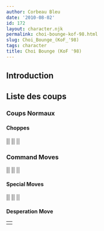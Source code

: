 ```yaml
---
author: Corbeau Bleu
date: '2010-08-02'
id: 172
layout: character.njk
permalink: choi-bounge-kof-98.html
slug: Choi_Bounge_(KoF_'98)
tags: character
title: Choi Bounge (KoF '98)
---
```


## Introduction

## Liste des coups

### Coups Normaux

#### Choppes

||
||
||

### Command Moves

||
||
||

#### Special Moves

||
||
||

#### Desperation Move

|     |
|-----|
|     |